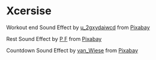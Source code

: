 # Xcersise



Workout end Sound Effect by <a href="https://pixabay.com/de/users/u_2gxydaiwcd-46893983/?utm_source=link-attribution&utm_medium=referral&utm_campaign=music&utm_content=340660">u_2gxydaiwcd</a> from <a href="https://pixabay.com//?utm_source=link-attribution&utm_medium=referral&utm_campaign=music&utm_content=340660">Pixabay</a>


Rest Sound Effect by <a href="https://pixabay.com/de/users/stu9-50616646/?utm_source=link-attribution&utm_medium=referral&utm_campaign=music&utm_content=356833">P F</a> from <a href="https://pixabay.com/sound-effects//?utm_source=link-attribution&utm_medium=referral&utm_campaign=music&utm_content=356833">Pixabay</a>

Countdown Sound Effect by <a href="https://pixabay.com/de/users/van_wiese-19197905/?utm_source=link-attribution&utm_medium=referral&utm_campaign=music&utm_content=298405">van_Wiese</a> from <a href="https://pixabay.com//?utm_source=link-attribution&utm_medium=referral&utm_campaign=music&utm_content=298405">Pixabay</a>